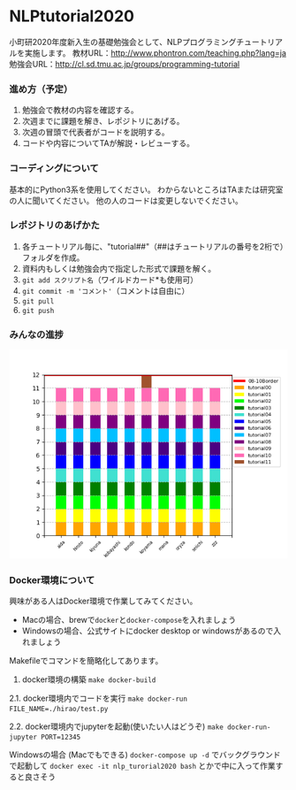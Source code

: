 # NLPtutorial2020
小町研2020年度新入生の基礎勉強会として、NLPプログラミングチュートリアルを実施します。
教材URL：http://www.phontron.com/teaching.php?lang=ja
勉強会URL：http://cl.sd.tmu.ac.jp/groups/programming-tutorial

### 進め方（予定）
1. 勉強会で教材の内容を確認する。
2. 次週までに課題を解き、レポジトリにあげる。
3. 次週の冒頭で代表者がコードを説明する。
4. コードや内容についてTAが解説・レビューする。

### コーディングについて
基本的にPython3系を使用してください。
わからないところはTAまたは研究室の人に聞いてください。
他の人のコードは変更しないでください。

### レポジトリのあげかた
1. 各チュートリアル毎に、"tutorial##"（##はチュートリアルの番号を2桁で）フォルダを作成。
2. 資料内もしくは勉強会内で指定した形式で課題を解く。
3. `git add スクリプト名`（ワイルドカード*も使用可）
4. `git commit -m 'コメント'`（コメントは自由に）
5. `git pull`
6. `git push`

### みんなの進捗
![progress](https://github.com/tmu-nlp/NLPtutorial2020/blob/master/progress.png)


### Docker環境について
興味がある人はDocker環境で作業してみてください。
- Macの場合、brewで`docker`と`docker-compose`を入れましょう
- Windowsの場合、公式サイトにdocker desktop or windowsがあるので入れましょう

Makefileでコマンドを簡略化してあります。
1. docker環境の構築
`make docker-build`

2.1. docker環境内でコードを実行
`make docker-run FILE_NAME=./hirao/test.py`

2.2. docker環境内でjupyterを起動(使いたい人はどうぞ)
`make docker-run-jupyter PORT=12345`

Windowsの場合 (Macでもできる)
`docker-compose up -d`
でバックグラウンドで起動して
`docker exec -it nlp_turorial2020 bash`
とかで中に入って作業すると良さそう
